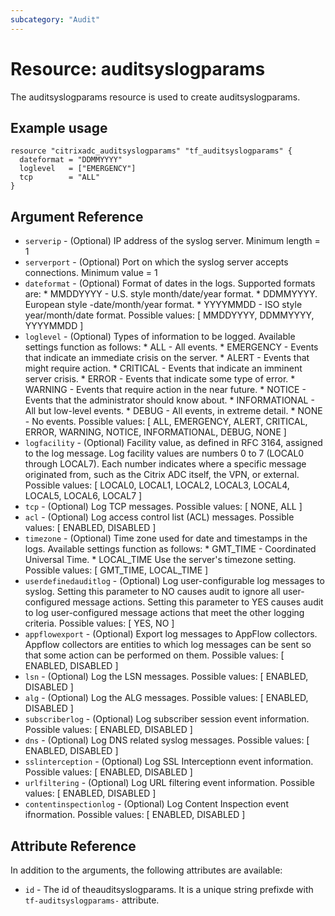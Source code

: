 ```yaml
---
subcategory: "Audit"
---
```


# Resource: auditsyslogparams

The auditsyslogparams resource is used to create auditsyslogparams.


## Example usage

```hcl
resource "citrixadc_auditsyslogparams" "tf_auditsyslogparams" {
  dateformat = "DDMMYYYY"
  loglevel   = ["EMERGENCY"]
  tcp        = "ALL"
}
```


## Argument Reference

* `serverip` - (Optional) IP address of the syslog server. Minimum length =  1
* `serverport` - (Optional) Port on which the syslog server accepts connections. Minimum value =  1
* `dateformat` - (Optional) Format of dates in the logs. Supported formats are: * MMDDYYYY - U.S. style month/date/year format. * DDMMYYYY. European style  -date/month/year format. * YYYYMMDD - ISO style year/month/date format. Possible values: [ MMDDYYYY, DDMMYYYY, YYYYMMDD ]
* `loglevel` - (Optional) Types of information to be logged. Available settings function as follows: * ALL - All events. * EMERGENCY - Events that indicate an immediate crisis on the server. * ALERT - Events that might require action. * CRITICAL - Events that indicate an imminent server crisis. * ERROR - Events that indicate some type of error. * WARNING - Events that require action in the near future. * NOTICE - Events that the administrator should know about. * INFORMATIONAL - All but low-level events. * DEBUG - All events, in extreme detail. * NONE - No events. Possible values: [ ALL, EMERGENCY, ALERT, CRITICAL, ERROR, WARNING, NOTICE, INFORMATIONAL, DEBUG, NONE ]
* `logfacility` - (Optional) Facility value, as defined in RFC 3164, assigned to the log message. Log facility values are numbers 0 to 7 (LOCAL0 through LOCAL7). Each number indicates where a specific message originated from, such as the Citrix ADC itself, the VPN, or external. Possible values: [ LOCAL0, LOCAL1, LOCAL2, LOCAL3, LOCAL4, LOCAL5, LOCAL6, LOCAL7 ]
* `tcp` - (Optional) Log TCP messages. Possible values: [ NONE, ALL ]
* `acl` - (Optional) Log access control list (ACL) messages. Possible values: [ ENABLED, DISABLED ]
* `timezone` - (Optional) Time zone used for date and timestamps in the logs. Available settings function as follows: * GMT_TIME - Coordinated Universal Time. * LOCAL_TIME  Use the server's timezone setting. Possible values: [ GMT_TIME, LOCAL_TIME ]
* `userdefinedauditlog` - (Optional) Log user-configurable log messages to syslog. Setting this parameter to NO causes audit to ignore all user-configured message actions. Setting this parameter to YES causes audit to log user-configured message actions that meet the other logging criteria. Possible values: [ YES, NO ]
* `appflowexport` - (Optional) Export log messages to AppFlow collectors. Appflow collectors are entities to which log messages can be sent so that some action can be performed on them. Possible values: [ ENABLED, DISABLED ]
* `lsn` - (Optional) Log the LSN messages. Possible values: [ ENABLED, DISABLED ]
* `alg` - (Optional) Log the ALG messages. Possible values: [ ENABLED, DISABLED ]
* `subscriberlog` - (Optional) Log subscriber session event information. Possible values: [ ENABLED, DISABLED ]
* `dns` - (Optional) Log DNS related syslog messages. Possible values: [ ENABLED, DISABLED ]
* `sslinterception` - (Optional) Log SSL Interceptionn event information. Possible values: [ ENABLED, DISABLED ]
* `urlfiltering` - (Optional) Log URL filtering event information. Possible values: [ ENABLED, DISABLED ]
* `contentinspectionlog` - (Optional) Log Content Inspection event ifnormation. Possible values: [ ENABLED, DISABLED ]


## Attribute Reference

In addition to the arguments, the following attributes are available:

* `id` - The id of theauditsyslogparams. It is a unique string prefixde with `tf-auditsyslogparams-` attribute.